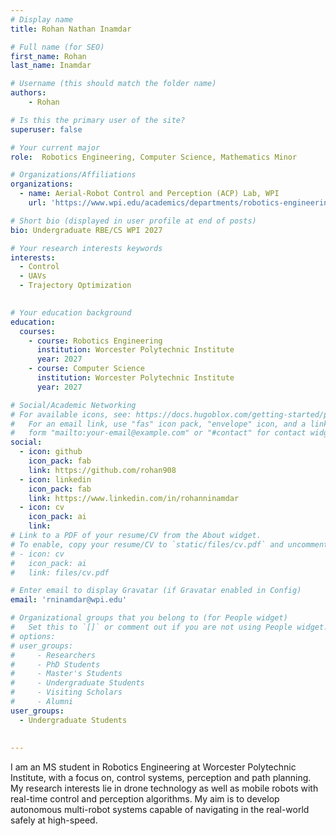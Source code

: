 ```yaml
---
# Display name
title: Rohan Nathan Inamdar

# Full name (for SEO)
first_name: Rohan
last_name: Inamdar

# Username (this should match the folder name)
authors:
    - Rohan

# Is this the primary user of the site?
superuser: false

# Your current major 
role:  Robotics Engineering, Computer Science, Mathematics Minor

# Organizations/Affiliations
organizations:
  - name: Aerial-Robot Control and Perception (ACP) Lab, WPI
    url: 'https://www.wpi.edu/academics/departments/robotics-engineering/research/groups'

# Short bio (displayed in user profile at end of posts)
bio: Undergraduate RBE/CS WPI 2027

# Your research interests keywords
interests:
  - Control
  - UAVs
  - Trajectory Optimization
  

# Your education background
education:
  courses:
    - course: Robotics Engineering
      institution: Worcester Polytechnic Institute
      year: 2027
    - course: Computer Science
      institution: Worcester Polytechnic Institute
      year: 2027

# Social/Academic Networking
# For available icons, see: https://docs.hugoblox.com/getting-started/page-builder/#icons
#   For an email link, use "fas" icon pack, "envelope" icon, and a link in the
#   form "mailto:your-email@example.com" or "#contact" for contact widget.
social:
  - icon: github
    icon_pack: fab
    link: https://github.com/rohan908
  - icon: linkedin
    icon_pack: fab
    link: https://www.linkedin.com/in/rohanninamdar
  - icon: cv
    icon_pack: ai
    link: 
# Link to a PDF of your resume/CV from the About widget.
# To enable, copy your resume/CV to `static/files/cv.pdf` and uncomment the lines below.
# - icon: cv
#   icon_pack: ai
#   link: files/cv.pdf

# Enter email to display Gravatar (if Gravatar enabled in Config)
email: 'rninamdar@wpi.edu'

# Organizational groups that you belong to (for People widget)
#   Set this to `[]` or comment out if you are not using People widget.
# options: 
# user_groups:
#     - Researchers
#     - PhD Students
#     - Master's Students
#     - Undergraduate Students
#     - Visiting Scholars
#     - Alumni
user_groups:
  - Undergraduate Students
  
  
---
```

I am an MS student in Robotics Engineering at Worcester Polytechnic Institute, with a focus on, control systems, perception and path planning. My research interests lie in drone technology as well as mobile robots with real-time control and perception algorithms. My aim is to develop autonomous multi-robot systems capable of navigating in the real-world safely at high-speed.

